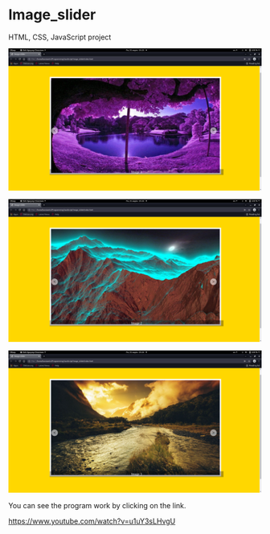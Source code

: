 # Image_slider
HTML, CSS, JavaScript project

![App screenshot1](https://github.com/P-Konstantin/Image_slider/blob/main/screen1.png)

![App screenshot2](https://github.com/P-Konstantin/Image_slider/blob/main/screen2.png)

![App screenshot3](https://github.com/P-Konstantin/Image_slider/blob/main/screen3.png)

You can see the program work by clicking on the link.

https://www.youtube.com/watch?v=u1uY3sLHvgU
